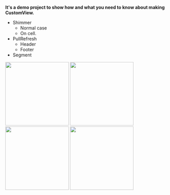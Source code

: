 **It's a demo project to show how and what you need to know about making CustomView.**

- Shimmer
	- Normal case
	- On cell.
- PullRefresh
	- Header
	- Footer
- Segment

<img src="https://www.chiaoni3145951.com/App/DemoVideo/CustomViewDemo/RefreshHeaderFooter.gif" width="200"/> <img src="https://www.chiaoni3145951.com/App/DemoVideo/CustomViewDemo/Segment.gif" width="200"/> <img src="https://www.chiaoni3145951.com/App/DemoVideo/CustomViewDemo/Shimmer.gif" width="200"/> <img src="https://www.chiaoni3145951.com/App/DemoVideo/CustomViewDemo/ShimmerOnList.gif" width="200"/>
